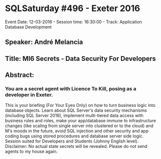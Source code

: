 # SQLSaturday #496 - Exeter 2016
Event Date: 12-03-2016 - Session time: 16:30:00 - Track: Application  Database Development
## Speaker: André Melancia
## Title: MI6 Secrets - Data Security For Developers
## Abstract:
### You are a secret agent with Licence To Kill, posing as a developer in Exeter. 
This is your briefing (For Your Eyes Only) on how to turn business logic into database objects.
Learn about SQL Server's data security mechanisms (including SQL Server 2016), implement multi-tiered data access with business rules and roles, make your app/database immune to infrastructure changes (like scaling from single server into clustered or to the cloud) and M's moods in the future, avoid SQL injection and other security and app coding bugs using stored procedures and database server side logic.
Session suited for Developers and Students (Johnny English level).
Disclaimer: No actual state secrets will be revealed. Please do not send agents to my house again.
